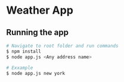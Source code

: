# Weather App

## Running the app

```bash
# Navigate to root folder and run commands
$ npm install
$ node app.js <Any address name>

# Exxample
$ node app.js new york
``` 
